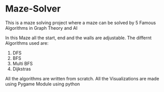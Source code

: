 # Maze-Solver
This is a maze solving project where a maze can be solved by 5 Famous Algorithms in Graph Theory and AI

In this Maze all the start, end and the walls are adjustable.
The differnt Algorithms used are:
1) DFS
2) BFS
3) Multi BFS
4) Dijkstras

All the algorithms are written from scratch.
All the Visualizations are made using Pygame Module using python
